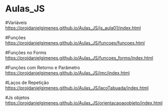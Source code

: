 # Aulas_JS

#Variáveis
https://projdanielgimenes.github.io/Aulas_JS/js_aula01/index.html

#Funções
https://projdanielgimenes.github.io/Aulas_JS/funcoes/funcoes.html

#Funções no Forms
https://projdanielgimenes.github.io/Aulas_JS/funcoes_forms/index.html

#Funções com Retorno e Parâmetro
https://projdanielgimenes.github.io/Aulas_JS/imc/index.html

#Laços de Repetição
https://projdanielgimenes.github.io/Aulas_JS/lacoTabuada/index.html

#Js objetos
https://projdanielgimenes.github.io/Aulas_JS/orientacaoaoobjeto/index.html





